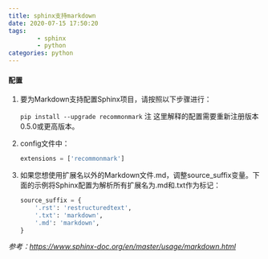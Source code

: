 ```yaml
---
title: sphinx支持markdown
date: 2020-07-15 17:50:20
tags:
        - sphinx
        - python
categories: python
---
```


#### 配置

1. 要为Markdown支持配置Sphinx项目，请按照以下步骤进行：
    
    `pip install --upgrade recommonmark`
    注
    这里解释的配置需要重新注册版本0.5.0或更高版本。
<!-- more -->

2. config文件中：

    ```python
    extensions = ['recommonmark']
    ```
3. 如果您想使用扩展名以外的Markdown文件.md，调整source_suffix变量。下面的示例将Sphinx配置为解析所有扩展名为.md和.txt作为标记：

    ```python
    source_suffix = {
        '.rst': 'restructuredtext',
        '.txt': 'markdown',
        '.md': 'markdown',
    }
    ```
*参考：https://www.sphinx-doc.org/en/master/usage/markdown.html*

